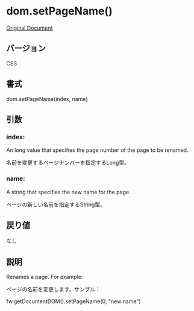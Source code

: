 # dom.setPageName()

[Original Document](http://help.adobe.com/en_US/fireworks/cs/extend/WS5b3ccc516d4fbf351e63e3d1183c94856c-77de.html)

## バージョン

CS3

## 書式

dom.setPageName(index, name)

## 引数

### index:

An long value that specifies the page number of the page to be renamed.

名前を変更するページナンバーを指定するLong型。

### name:

A string that specifies the new name for the page.

ページの新しい名前を指定するString型。

## 戻り値

なし

## 説明

Renames a page. For example:

ページの名前を変更します。サンプル：

fw.getDocumentDOM().setPageName(0, "new name")